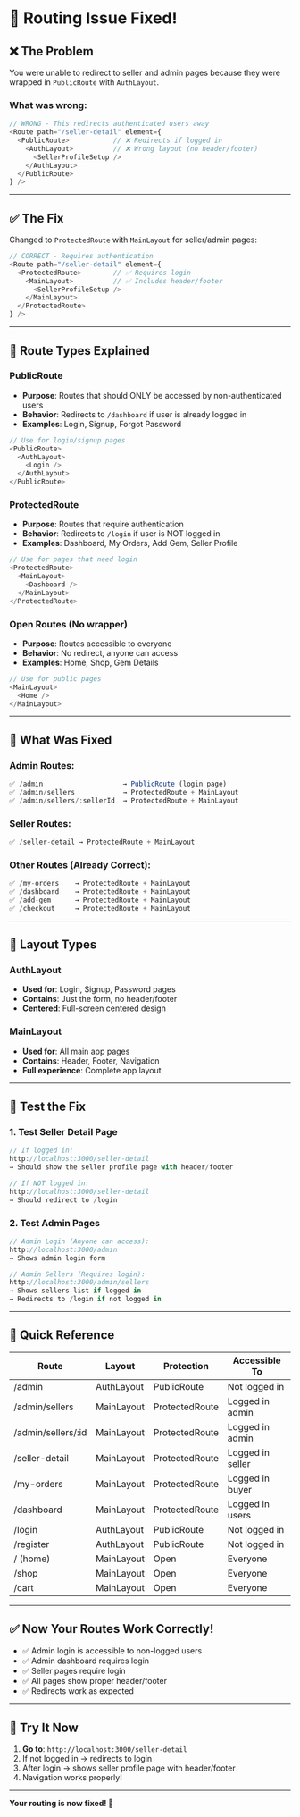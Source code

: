 # 🔧 Routing Issue Fixed!

## ❌ The Problem

You were unable to redirect to seller and admin pages because they were wrapped in `PublicRoute` with `AuthLayout`.

### What was wrong:
```javascript
// WRONG - This redirects authenticated users away
<Route path="/seller-detail" element={
  <PublicRoute>           // ❌ Redirects if logged in
    <AuthLayout>          // ❌ Wrong layout (no header/footer)
      <SellerProfileSetup />
    </AuthLayout>
  </PublicRoute>
} />
```

---

## ✅ The Fix

Changed to `ProtectedRoute` with `MainLayout` for seller/admin pages:

```javascript
// CORRECT - Requires authentication
<Route path="/seller-detail" element={
  <ProtectedRoute>        // ✅ Requires login
    <MainLayout>          // ✅ Includes header/footer
      <SellerProfileSetup />
    </MainLayout>
  </ProtectedRoute>
} />
```

---

## 🎯 Route Types Explained

### PublicRoute
- **Purpose**: Routes that should ONLY be accessed by non-authenticated users
- **Behavior**: Redirects to `/dashboard` if user is already logged in
- **Examples**: Login, Signup, Forgot Password

```javascript
// Use for login/signup pages
<PublicRoute>
  <AuthLayout>
    <Login />
  </AuthLayout>
</PublicRoute>
```

### ProtectedRoute
- **Purpose**: Routes that require authentication
- **Behavior**: Redirects to `/login` if user is NOT logged in
- **Examples**: Dashboard, My Orders, Add Gem, Seller Profile

```javascript
// Use for pages that need login
<ProtectedRoute>
  <MainLayout>
    <Dashboard />
  </MainLayout>
</ProtectedRoute>
```

### Open Routes (No wrapper)
- **Purpose**: Routes accessible to everyone
- **Behavior**: No redirect, anyone can access
- **Examples**: Home, Shop, Gem Details

```javascript
// Use for public pages
<MainLayout>
  <Home />
</MainLayout>
```

---

## 🔄 What Was Fixed

### Admin Routes:
```javascript
✅ /admin                    → PublicRoute (login page)
✅ /admin/sellers            → ProtectedRoute + MainLayout
✅ /admin/sellers/:sellerId  → ProtectedRoute + MainLayout
```

### Seller Routes:
```javascript
✅ /seller-detail → ProtectedRoute + MainLayout
```

### Other Routes (Already Correct):
```javascript
✅ /my-orders    → ProtectedRoute + MainLayout
✅ /dashboard    → ProtectedRoute + MainLayout
✅ /add-gem      → ProtectedRoute + MainLayout
✅ /checkout     → ProtectedRoute + MainLayout
```

---

## 📱 Layout Types

### AuthLayout
- **Used for**: Login, Signup, Password pages
- **Contains**: Just the form, no header/footer
- **Centered**: Full-screen centered design

### MainLayout
- **Used for**: All main app pages
- **Contains**: Header, Footer, Navigation
- **Full experience**: Complete app layout

---

## 🧪 Test the Fix

### 1. Test Seller Detail Page
```javascript
// If logged in:
http://localhost:3000/seller-detail
→ Should show the seller profile page with header/footer

// If NOT logged in:
http://localhost:3000/seller-detail
→ Should redirect to /login
```

### 2. Test Admin Pages
```javascript
// Admin Login (Anyone can access):
http://localhost:3000/admin
→ Shows admin login form

// Admin Sellers (Requires login):
http://localhost:3000/admin/sellers
→ Shows sellers list if logged in
→ Redirects to /login if not logged in
```

---

## 🎯 Quick Reference

| Route | Layout | Protection | Accessible To |
|-------|--------|-----------|---------------|
| /admin | AuthLayout | PublicRoute | Not logged in |
| /admin/sellers | MainLayout | ProtectedRoute | Logged in admin |
| /admin/sellers/:id | MainLayout | ProtectedRoute | Logged in admin |
| /seller-detail | MainLayout | ProtectedRoute | Logged in seller |
| /my-orders | MainLayout | ProtectedRoute | Logged in buyer |
| /dashboard | MainLayout | ProtectedRoute | Logged in users |
| /login | AuthLayout | PublicRoute | Not logged in |
| /register | AuthLayout | PublicRoute | Not logged in |
| / (home) | MainLayout | Open | Everyone |
| /shop | MainLayout | Open | Everyone |
| /cart | MainLayout | Open | Everyone |

---

## ✅ Now Your Routes Work Correctly!

- ✅ Admin login is accessible to non-logged users
- ✅ Admin dashboard requires login
- ✅ Seller pages require login
- ✅ All pages show proper header/footer
- ✅ Redirects work as expected

---

## 🚀 Try It Now

1. **Go to**: `http://localhost:3000/seller-detail`
2. If not logged in → redirects to login
3. After login → shows seller profile page with header/footer
4. Navigation works properly!

---

**Your routing is now fixed! 🎉**

